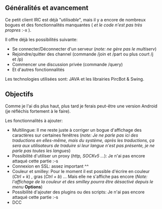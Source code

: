 ## Généralités et avancement

Ce petit client IRC est déjà "*utilisable*", mais il y a encore de nombreux bogues et des fonctionnalités manquantes ( *et le code n'est pas très propres* :-x ).
  
Il offre déjà les possibilités suivante:

*	Se connecter/Déconnecter d'un serveur (*note: ne gère pas le multiserv*)
*	Rejoindre/quitter des channel (commande /join et /part ou plus court /j et /p)
*	Commencer une discussion privée (commande /query)
*	Et d'autres fonctionnalités
   

Les technologies utilisées sont: JAVA et les librairies PircBot & Swing.
 
## Objectifs

Comme je l'ai dis plus haut, plus tard je ferais peut-être une version Android (je réfléchis fortement à le faire).

Les fonctionnalités à ajouter:

*	Multilingue: Il me reste juste à corriger un bogue d'affichage des caractères sur certaines fenêtres (*note: Je ne parle pas ici des traductions en elles-même, mais du système, après les traductions, ça sera aux utilisateurs de traduire si leur langue n'est pas présente, je ne parle pas toutes les langues*)
*	Possibilité d'utiliser un proxy (*http, SOCKv5 ...*): Je n'ai pas encore attaqué cette partie :-s
*	Connexion en SSL: assez important ^^
*	Couleur et smilley: Pour le moment il est possible d'écrire en couleur (*Ctrl + k*) , gras (*Ctrl + b*) ... Mais elle ne s'affiche pas encore (*Note: l'affichage de la couleur et des smilley pourra être désactivé depuis le menu* __Options__)
*	Possibilité d'ajouter des plugins ou des scripts: Je n'ai pas encore attaqué cette partie :-s
*	DCC
